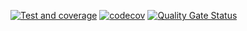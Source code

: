 [![Test and coverage](https://github.com/suqingfa/steam/actions/workflows/build.yml/badge.svg)](https://github.com/suqingfa/steam/actions/workflows/build.yml)
[![codecov](https://codecov.io/gh/suqingfa/steam/graph/badge.svg?token=4LWFXREZNB)](https://codecov.io/gh/suqingfa/steam)
[![Quality Gate Status](https://sonarcloud.io/api/project_badges/measure?project=suqingfa_steam&metric=alert_status)](https://sonarcloud.io/summary/new_code?id=suqingfa_steam)